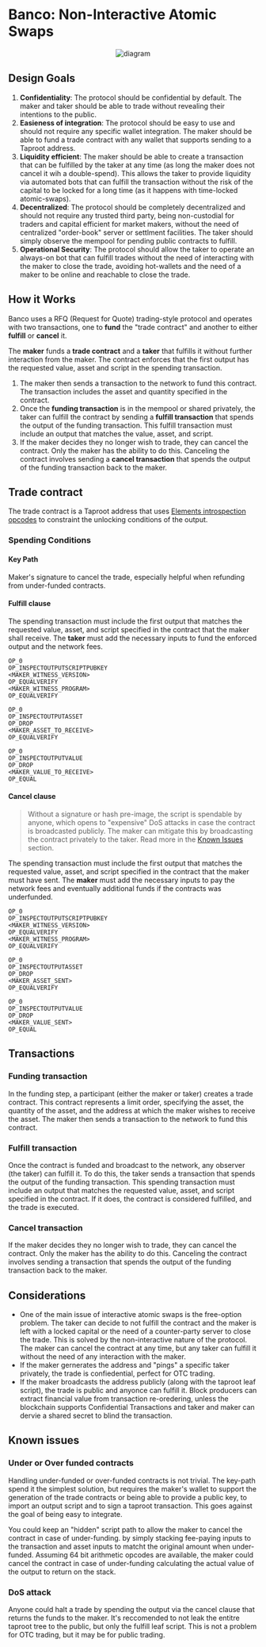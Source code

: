 # Banco: Non-Interactive Atomic Swaps

<div style="display: flex; justify-content: center;">
  <img src="non-interactive-atomic-swaps.png" alt="diagram">
</div>

## Design Goals

1. **Confidentiality**: The protocol should be confidential by default. The maker and taker should be able to trade without revealing their intentions to the public.
2. **Easieness of integration**: The protocol should be easy to use and should not require any specific wallet integration. The maker should be able to fund a trade contract with any wallet that supports sending to a Taproot address.
3. **Liquidity efficient**: The maker should be able to create a transaction that can be fulfilled by the taker at any time (as long the maker does not cancel it wih a double-spend). This allows the taker to provide liquidity via automated bots that can fulfill the transaction without the risk of the capital to be locked for a long time (as it happens with time-locked atomic-swaps).
4. **Decentralized**: The protocol should be completely decentralized and should not require any trusted third party, being non-custodial for traders and capital efficient for market makers, without the need of centralized "order-book" server or settlment facilities. The taker should simply observe the mempool for pending public contracts to fulfill.
5. **Operational Security**: The protocol should allow the taker to operate an always-on bot that can fulfill trades without the need of interacting with the maker to close the trade, avoiding hot-wallets and the need of a maker to be online and reachable to close the trade.

## How it Works

Banco uses a RFQ (Request for Quote) trading-style protocol and operates with two transactions, one to **fund** the "trade contract" and another to either **fulfill** or **cancel** it.

The **maker** funds a **trade contract** and a **taker** that fulfills it without further interaction from the maker. The contract enforces that the first output has the requested value, asset and script in the spending transaction.

1. The maker then sends a transaction to the network to fund this contract. The transaction includes the asset and quantity specified in the contract.
2. Once the **funding transaction** is in the mempool or shared privately, the taker can fulfill the contract by sending a **fulfill transaction** that spends the output of the funding transaction. This fulfill transaction must include an output that matches the value, asset, and script.
3. If the maker decides they no longer wish to trade, they can cancel the contract. Only the maker has the ability to do this. Canceling the contract involves sending a **cancel transaction** that spends the output of the funding transaction back to the maker.

## Trade contract

The trade contract is a Taproot address that uses [Elements introspection opcodes](https://github.com/ElementsProject/elements/blob/master/doc/tapscript_opcodes.md) to constraint the unlocking conditions of the output.

### Spending Conditions

#### Key Path

Maker's signature to cancel the trade, especially helpful when refunding from under-funded contracts.

#### Fulfill clause

The spending transaction must include the first output that matches the requested value, asset, and script specified in the contract that the maker shall receive. The **taker** must add the necessary inputs to fund the enforced output and the network fees.

```hack
OP_0
OP_INSPECTOUTPUTSCRIPTPUBKEY
<MAKER_WITNESS_VERSION>
OP_EQUALVERIFY
<MAKER_WITNESS_PROGRAM>
OP_EQUALVERIFY

OP_0
OP_INSPECTOUTPUTASSET
OP_DROP
<MAKER_ASSET_TO_RECEIVE>
OP_EQUALVERIFY

OP_0 
OP_INSPECTOUTPUTVALUE
OP_DROP
<MAKER_VALUE_TO_RECEIVE>
OP_EQUAL
```

#### Cancel clause

> Without a signature or hash pre-image, the script is spendable by anyone, which opens to "expensive" DoS attacks in case the contract is broadcasted publicly. The maker can mitigate this by broadcasting the contract privately to the taker. Read more in the [Known Issues](#known-issues) section.

The spending transaction must include the first output that matches the requested value, asset, and script specified in the contract that the maker must have sent. The **maker** must add the necessary inputs to pay the network fees and eventually additional funds if the contracts was underfunded.

```hack
OP_0
OP_INSPECTOUTPUTSCRIPTPUBKEY
<MAKER_WITNESS_VERSION>
OP_EQUALVERIFY
<MAKER_WITNESS_PROGRAM>
OP_EQUALVERIFY

OP_0
OP_INSPECTOUTPUTASSET
OP_DROP
<MAKER_ASSET_SENT>
OP_EQUALVERIFY

OP_0 
OP_INSPECTOUTPUTVALUE
OP_DROP
<MAKER_VALUE_SENT>
OP_EQUAL
```

## Transactions

### Funding transaction

In the funding step, a participant (either the maker or taker) creates a trade contract.
This contract represents a limit order, specifying the asset, the quantity of the asset, and the address at which the maker wishes to receive the asset. The maker then sends a transaction to the network to fund this contract.

### Fulfill transaction

Once the contract is funded and broadcast to the network, any observer (the taker) can fulfill it. To do this, the taker sends a transaction that spends the output of the funding transaction. This spending transaction must include an output that matches the requested value, asset, and script specified in the contract. If it does, the contract is considered fulfilled, and the trade is executed.

### Cancel transaction

If the maker decides they no longer wish to trade, they can cancel the contract. Only the maker has the ability to do this. Canceling the contract involves sending a transaction that spends the output of the funding transaction back to the maker.

## Considerations

- One of the main issue of interactive atomic swaps is the free-option problem. The taker can decide to not fulfill the contract and the maker is left with a locked capital or the need of a counter-party server to close the trade. This is solved by the non-interactive nature of the protocol. The maker can cancel the contract at any time, but any taker can fulfill it without the need of any interaction with the maker.
- If the maker gernerates the address and "pings" a specific taker privately, the trade is confiedential, perfect for OTC trading.
- If the maker broadcasts the address publicly (along with the taproot leaf script), the trade is public and anyonce can fulfill it. Block producers can extract financial value from transaction re-oredering, unless the blockchain supports Confidential Transactions and taker and maker can dervie a shared secret to blind the transaction.

## Known issues

### Under or Over funded contracts

Handling under-funded or over-funded contracts is not trivial.
The key-path spend it the simplest solution, but requires the maker's wallet to support the generation of the trade contracts or being able to provide a public key, to import an output script and to sign a taproot transaction. 
This goes against the goal of being easy to integrate.

You could keep an "hidden" script path to allow the maker to cancel the contract in case of under-funding.
by simply stacking fee-paying inputs to the transaction and asset inputs to matcht the original amount when under-funded.
Assuming 64 bit arithmetic opcodes are available, the maker could cancel the contract in case of under-funding calculating the actual value of the output to return on the stack.

### DoS attack

Anyone could halt a trade by spending the output via the cancel clause that returns the funds to the maker. It's reccomended to not leak the entitre taproot tree to the public, but only the fulfill leaf script.
This is not a problem for OTC trading, but it may be for public trading.
